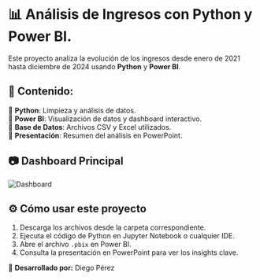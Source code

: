 # 📊 Análisis de Ingresos con Python y Power BI.

Este proyecto analiza la evolución de los ingresos desde enero de 2021 hasta diciembre de 2024 usando **Python** y **Power BI**.  

## 📌 Contenido:  

🔹 **Python**: Limpieza y análisis de datos.  
🔹 **Power BI**: Visualización de datos y dashboard interactivo.  
🔹 **Base de Datos**: Archivos CSV y Excel utilizados.  
🔹 **Presentación**: Resumen del análisis en PowerPoint.  

## 📷 Dashboard Principal  
![Dashboard](PowerBI/Informe_Usuarios_202412.png)  

## ⚙️ Cómo usar este proyecto  
1. Descarga los archivos desde la carpeta correspondiente.  
2. Ejecuta el código de Python en Jupyter Notebook o cualquier IDE.
3. Abre el archivo `.pbix` en Power BI.  
4. Consulta la presentación en PowerPoint para ver los insights clave.  

📌 **Desarrollado por:** Diego Pérez  

